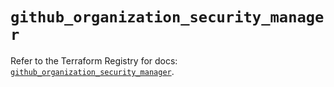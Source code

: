 # `github_organization_security_manager`

Refer to the Terraform Registry for docs: [`github_organization_security_manager`](https://registry.terraform.io/providers/integrations/github/6.6.0/docs/resources/organization_security_manager).
